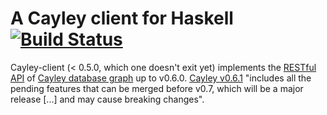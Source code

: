 # A Cayley client for Haskell [![Build Status](https://travis-ci.org/MichelBoucey/cayley-client.svg?branch=master)](https://travis-ci.org/MichelBoucey/cayley-client)

Cayley-client (< 0.5.0, which one doesn't exit yet) implements the [RESTful API](https://github.com/google/cayley/blob/master/docs/HTTP.md) of [Cayley database graph](https://github.com/google/cayley) up to v0.6.0. [Cayley v0.6.1](https://github.com/cayleygraph/cayley/releases/tag/v0.6.1) "includes all the pending features that can be merged before v0.7, which will be a major release [...] and may cause breaking changes".
